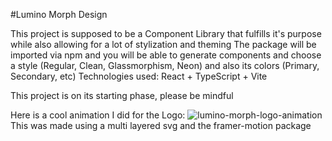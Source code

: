 #Lumino Morph Design

This project is supposed to be a Component Library that fulfills it's purpose while also allowing for a lot of stylization and theming
The package will be imported via npm and you will be able to generate components and choose a style (Regular, Clean, Glassmorphism, Neon) and also its colors (Primary, Secondary, etc)
Technologies used: React + TypeScript + Vite

This project is on its starting phase, please be mindful

Here is a cool animation I did for the Logo:
![lumino-morph-logo-animation](https://github.com/user-attachments/assets/f19c722b-56da-46c5-8c99-f67ed571197c)
This was made using a multi layered svg and the framer-motion package
